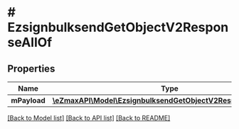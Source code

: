 # # EzsignbulksendGetObjectV2ResponseAllOf

## Properties

Name | Type | Description | Notes
------------ | ------------- | ------------- | -------------
**mPayload** | [**\eZmaxAPI\Model\EzsignbulksendGetObjectV2ResponseMPayload**](EzsignbulksendGetObjectV2ResponseMPayload.md) |  |

[[Back to Model list]](../../README.md#models) [[Back to API list]](../../README.md#endpoints) [[Back to README]](../../README.md)
